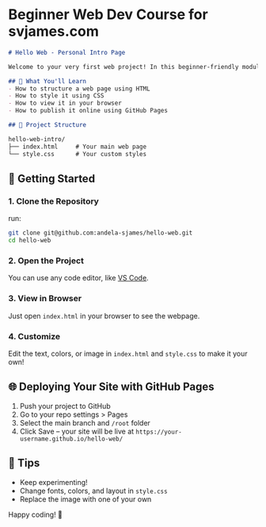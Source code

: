 # Beginner Web Dev Course for svjames.com

```markdown
# Hello Web - Personal Intro Page

Welcome to your very first web project! In this beginner-friendly module, you'll learn the basics of HTML and CSS by building a personal introduction webpage.

## 🌟 What You'll Learn
- How to structure a web page using HTML
- How to style it using CSS
- How to view it in your browser
- How to publish it online using GitHub Pages

## 📁 Project Structure

hello-web-intro/
├── index.html     # Your main web page
└── style.css      # Your custom styles

````

## 🚀 Getting Started

### 1. Clone the Repository
run:
```bash
git clone git@github.com:andela-sjames/hello-web.git
cd hello-web
````

### 2. Open the Project

You can use any code editor, like [VS Code](https://code.visualstudio.com/).

### 3. View in Browser

Just open `index.html` in your browser to see the webpage.

### 4. Customize

Edit the text, colors, or image in `index.html` and `style.css` to make it your own!

## 🌐 Deploying Your Site with GitHub Pages

1. Push your project to GitHub
2. Go to your repo settings > Pages
3. Select the main branch and `/root` folder
4. Click Save – your site will be live at `https://your-username.github.io/hello-web/`

## 🧠 Tips

* Keep experimenting!
* Change fonts, colors, and layout in `style.css`
* Replace the image with one of your own


Happy coding! 🎉

